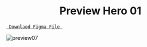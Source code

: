 <h1 align="center">Preview Hero 01</h1>

<a align ="center" href="https://www.figma.com/file/K9iKMHPudufd6QoHHgJmFh/Shopee.com?node-id=0%3A1"> `  Downlaod Figma File  `</a>


![preview07](https://user-images.githubusercontent.com/85581658/145683441-90da622e-4e64-41ab-acae-ed17eae1d844.jpg)
